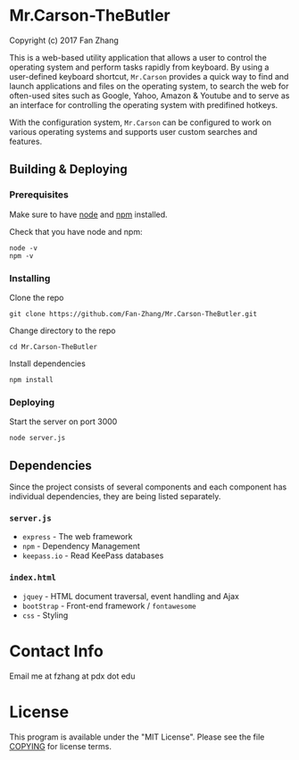 # Mr.Carson-TheButler
Copyright (c) 2017 Fan Zhang

This is a web-based utility application that allows a user to control the operating system and perform tasks rapidly from keyboard.  By using a user-defined keyboard shortcut, `Mr.Carson` provides a quick way to find and launch applications and files on the operating system, to search the web for often-used sites such as Google, Yahoo, Amazon & Youtube and to serve as an interface for controlling the operating system with predifined hotkeys.

With the configuration system, `Mr.Carson` can be configured to work on various operating systems and supports user custom searches and features.

## Building & Deploying

### Prerequisites
Make sure to have [node](https://nodejs.org/en/download/) and [npm](https://www.npmjs.com/) installed.

Check that you have node and npm:

	node -v
	npm -v

### Installing
Clone the repo

	git clone https://github.com/Fan-Zhang/Mr.Carson-TheButler.git

Change directory to the repo

	cd Mr.Carson-TheButler

Install dependencies

	npm install

### Deploying
Start the server on port 3000

    node server.js

## Dependencies

Since the project consists of several components and each component has individual dependencies, they are being listed separately.

### `server.js`
* `express` - The web framework
* `npm` - Dependency Management
* `keepass.io` - Read KeePass databases

### `index.html`
* `jquey` - HTML document traversal, event handling and Ajax
* `bootStrap` - Front-end framework / `fontawesome`
* `css` - Styling

# Contact Info
Email me at fzhang at pdx dot edu

# License
This program is available under the "MIT License". Please see the file [COPYING](COPYING,md) for license terms.
